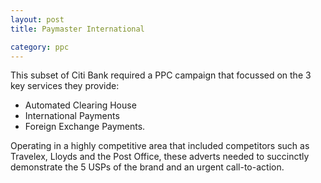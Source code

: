 ```yaml
---
layout: post
title: Paymaster International

category: ppc
---
```


This subset of Citi Bank required a PPC campaign that focussed on the 3 key services they provide:

* Automated Clearing House
* International Payments
* Foreign Exchange Payments.

Operating in a highly competitive area that included competitors such as Travelex, Lloyds and the Post Office, these adverts needed to succinctly demonstrate the 5 USPs of the brand and an urgent call-to-action.